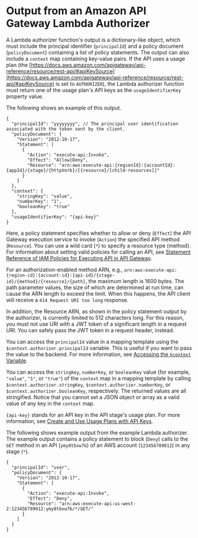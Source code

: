 # Output from an Amazon API Gateway Lambda Authorizer<a name="api-gateway-lambda-authorizer-output"></a>

A Lambda authorizer function's output is a dictionary\-like object, which must include the principal identifier \(`principalId`\) and a policy document \(`policyDocument`\) containing a list of policy statements\. The output can also include a `context` map containing key\-value pairs\. If the API uses a usage plan \(the [https://docs.aws.amazon.com/apigateway/api-reference/resource/rest-api/#apiKeySource](https://docs.aws.amazon.com/apigateway/api-reference/resource/rest-api/#apiKeySource) is set to `AUTHORIZER`\), the Lambda authorizer function must return one of the usage plan's API keys as the `usageIdentifierKey` property value\.

The following shows an example of this output\. 

```
{
  "principalId": "yyyyyyyy", // The principal user identification associated with the token sent by the client.
  "policyDocument": {
    "Version": "2012-10-17",
    "Statement": [
      {
        "Action": "execute-api:Invoke",
        "Effect": "Allow|Deny",
        "Resource": "arn:aws:execute-api:{regionId}:{accountId}:{appId}/{stage}/{httpVerb}/[{resource}/[child-resources]]"
      }
    ]
  },
  "context": {
    "stringKey": "value",
    "numberKey": "1",
    "booleanKey": "true"
  },
  "usageIdentifierKey": "{api-key}"
}
```

 Here, a policy statement specifies whether to allow or deny \(`Effect`\) the API Gateway execution service to invoke \(`Action`\) the specified API method \(`Resource`\)\. You can use a wild card \(`*`\) to specify a resource type \(method\)\. For information about setting valid policies for calling an API, see [Statement Reference of IAM Policies for Executing API in API Gateway](api-gateway-control-access-using-iam-policies-to-invoke-api.md#api-gateway-calling-api-permissions)\. 

For an authorization\-enabled method ARN, e\.g\., `arn:aws:execute-api:{region-id}:{account-id}:{api-id}/{stage-id}/{method}/{resource}/{path}`, the maximum length is 1600 bytes\. The path parameter values, the size of which are determined at run time, can cause the ARN length to exceed the limit\. When this happens, the API client will receive a `414 Request URI too long` response\. 

In addition, the Resource ARN, as shown in the policy statement output by the authorizer, is currently limited to 512 characters long\. For this reason, you must not use URI with a JWT token of a significant length in a request URI\. You can safely pass the JWT token in a request header, instead\.

 You can access the `principalId` value in a mapping template using the `$context.authorizer.principalId` variable\. This is useful if you want to pass the value to the backend\. For more information, see [Accessing the `$context` Variable](api-gateway-mapping-template-reference.md#context-variable-reference)\. 

 You can access the `stringKey`, `numberKey`, or `booleanKey` value \(for example, `"value"`, `"1"`, or `"true"`\) of the `context` map in a mapping template by calling `$context.authorizer.stringKey`, `$context.authorizer.numberKey`, or `$context.authorizer.booleanKey`, respectively\. The returned values are all stringified\. Notice that you cannot set a JSON object or array as a valid value of any key in the `context` map\. 

`{api-key}` stands for an API key in the API stage's usage plan\. For more information, see [Create and Use Usage Plans with API Keys](api-gateway-api-usage-plans.md)\.

 The following shows example output from the example Lambda authorizer\. The example output contains a policy statement to block \(`Deny`\) calls to the `GET` method in an API \(`ymy8tbxw7b`\) of an AWS account \(`123456789012`\) in any stage \(`*`\)\. 

```
{
  "principalId": "user",
  "policyDocument": {
    "Version": "2012-10-17",
    "Statement": [
      {
        "Action": "execute-api:Invoke",
        "Effect": "Deny",
        "Resource": "arn:aws:execute-api:us-west-2:123456789012:ymy8tbxw7b/*/GET/"
      }
    ]
  }
}
```